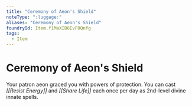 ```yaml
---
title: "Ceremony of Aeon's Shield"
noteType: ":luggage:"
aliases: "Ceremony of Aeon's Shield"
foundryId: Item.f1MaXIB6EvF0Qnfg
tags:
  - Item
---
```


# Ceremony of Aeon's Shield

Your patron aeon graced you with powers of protection. You can cast _[[Resist Energy]]_ and _[[Share Life]]_ each once per day as 2nd-level divine innate spells.
